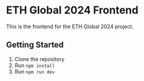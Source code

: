 # ETH Global 2024 Frontend

This is the frontend for the ETH Global 2024 project.

## Getting Started

1. Clone the repository
2. Run `npm install`
3. Run `npm run dev`
